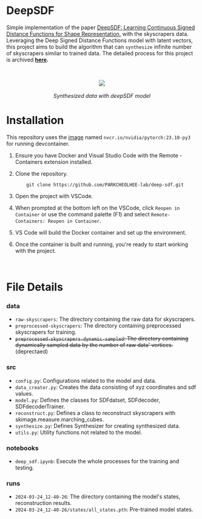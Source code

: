 # DeepSDF

Simple implementation of the paper [DeepSDF: Learning Continuous Signed Distance Functions for Shape Representation.](https://arxiv.org/pdf/1901.05103) with the skyscrapers data. Leveraging the Deep Signed Distance Functions model with latent vectors, this project aims to build the algorithm that can `synthesize` infinite number of skyscrapers similar to trained data.
The detailed process for this project is archived __[here](https://parkcheolhee-lab.github.io/synthesized-skyscrapers/).__

<br>

<p align="center">
  <img src="deep_sdf/assets/synthesis.gif">
  <br><br>
  <i>Synthesized data with deepSDF model</i>
</p>

# Installation
This repository uses the [image](/.devcontainer/Dockerfile) named `nvcr.io/nvidia/pytorch:23.10-py3` for running devcontainer.


1. Ensure you have Docker and Visual Studio Code with the Remote - Containers extension installed.
2. Clone the repository.

    ```
        git clone https://github.com/PARKCHEOLHEE-lab/deep-sdf.git
    ```
3. Open the project with VSCode.
4. When prompted at the bottom left on the VSCode, click `Reopen in Container` or use the command palette (F1) and select `Remote-Containers: Reopen in Container`.
5. VS Code will build the Docker container and set up the environment.
6. Once the container is built and running, you're ready to start working with the project.

<br>

# File Details
### data
- `raw-skyscrapers`: The directory containing the raw data for skyscrapers.
- `preprocessed-skyscrapers`: The directory containing preprocessed skyscrapers for training.
- ~~`preprocessed-skyscrapers-dynamic-sampled`: The directory containing dynamically sampled data by the number of raw data' vertices.~~ (deprectaed)

### src
- `config.py`: Configurations related to the model and data.
- `data_creator.py`: Creates the data consisting of xyz coordinates and sdf values.
- `model.py`: Defines the classes for SDFdatset, SDFdecoder, SDFdecoderTrainer.
- `reconstruct.py`: Defines a class to reconstruct skyscrapers with skimage.measure.marching_cubes.
- `synthesize.py`: Defines Synthesizer for creating synthesized data.
- `utils.py`: Utility functions not related to the model.

### notebooks
- `deep_sdf.ipynb`: Execute the whole processes for the training and testing.

### runs
- `2024-03-24_12-40-26`: The directory containing the model's states, reconstruction results.
- `2024-03-24_12-40-26/states/all_states.pth`: Pre-trained model states.
